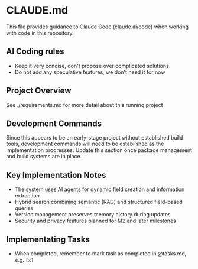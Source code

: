# CLAUDE.md

This file provides guidance to Claude Code (claude.ai/code) when working with code in this repository.

## AI Coding rules

- Keep it very concise, don't propose over complicated solutions
- Do not add any speculative features, we don't need it for now

## Project Overview

See ./requirements.md for more detail about this running project

## Development Commands

Since this appears to be an early-stage project without established build tools, development commands will need to be established as the implementation progresses. Update this section once package management and build systems are in place.

## Key Implementation Notes

- The system uses AI agents for dynamic field creation and information extraction
- Hybrid search combining semantic (RAG) and structured field-based queries
- Version management preserves memory history during updates
- Security and privacy features planned for M2 and later milestones


## Implementating Tasks
- When completed, remember to mark task as completed in @tasks.md, e.g. `[x]`
